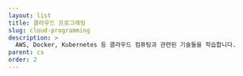 ```yaml
---
layout: list
title: 클라우드 프로그래밍
slug: cloud-programming
description: >
  AWS, Docker, Kubernetes 등 클라우드 컴퓨팅과 관련된 기술들을 학습합니다.
parent: cs
order: 2
---
```

